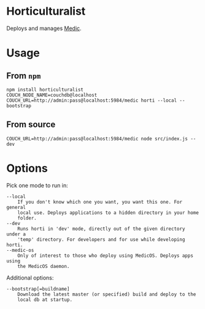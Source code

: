 Horticulturalist
================

Deploys and manages [Medic](github.com/medic/medic-webapp).

# Usage

## From `npm`

	npm install horticulturalist
	COUCH_NODE_NAME=couchdb@localhost COUCH_URL=http://admin:pass@localhost:5984/medic horti --local --bootstrap

## From source

	COUCH_URL=http://admin:pass@localhost:5984/medic node src/index.js --dev

# Options

Pick one mode to run in:

    --local
        If you don't know which one you want, you want this one. For general
        local use. Deploys applications to a hidden directory in your home
        folder.
    --dev
        Runs horti in 'dev' mode, directly out of the given directory under a
        'temp' directory. For developers and for use while developing horti.
    --medic-os
        Only of interest to those who deploy using MedicOS. Deploys apps using
        the MedicOS daemon.

Additional options:

    --bootstrap[=buildname]
        Download the latest master (or specified) build and deploy to the
        local db at startup.
